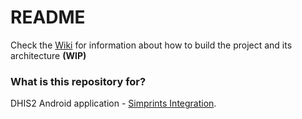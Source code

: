 # README #

Check the [Wiki](https://github.com/dhis2/dhis2-android-capture-app/wiki) for information about how to build the project and its architecture **(WIP)**

### What is this repository for? ###

DHIS2 Android application - [Simprints Integration](https://sites.google.com/simprints.com/simprints-for-developers/integrating-w-simprints/custom-integrations).
